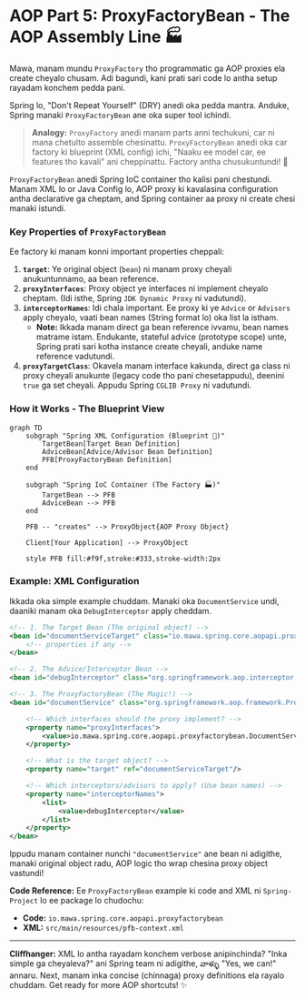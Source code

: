 # AOP Part 5: ProxyFactoryBean - The AOP Assembly Line 🏭

Mawa, manam mundu `ProxyFactory` tho programmatic ga AOP proxies ela create cheyalo chusam. Adi bagundi, kani prati sari code lo antha setup rayadam konchem pedda pani.

Spring lo, "Don't Repeat Yourself" (DRY) anedi oka pedda mantra. Anduke, Spring manaki `ProxyFactoryBean` ane oka super tool ichindi.

> **Analogy:** `ProxyFactory` anedi manam parts anni techukuni, car ni mana chetulto assemble chesinattu. `ProxyFactoryBean` anedi oka car factory ki blueprint (XML config) ichi, "Naaku ee model car, ee features tho kavali" ani cheppinattu. Factory antha chusukuntundi! 🚗

`ProxyFactoryBean` anedi Spring IoC container tho kalisi pani chestundi. Manam XML lo or Java Config lo, AOP proxy ki kavalasina configuration antha declarative ga cheptam, and Spring container aa proxy ni create chesi manaki istundi.

### Key Properties of `ProxyFactoryBean`

Ee factory ki manam konni important properties cheppali:

1.  **`target`**: Ye original object (`bean`) ni manam proxy cheyali anukuntunnamo, aa bean reference.
2.  **`proxyInterfaces`**: Proxy object ye interfaces ni implement cheyalo cheptam. (Idi isthe, Spring `JDK Dynamic Proxy` ni vadutundi).
3.  **`interceptorNames`**: Idi chala important. Ee proxy ki ye `Advice` or `Advisors` apply cheyalo, vaati bean names (String format lo) oka list la istham.
    *   **Note:** Ikkada manam direct ga bean reference ivvamu, bean names matrame istam. Endukante, stateful advice (prototype scope) unte, Spring prati sari kotha instance create cheyali, anduke name reference vadutundi.
4.  **`proxyTargetClass`**: Okavela manam interface kakunda, direct ga class ni proxy cheyali anukunte (legacy code tho pani chesetappudu), deenini `true` ga set cheyali. Appudu Spring `CGLIB Proxy` ni vadutundi.

### How it Works - The Blueprint View

```mermaid
graph TD
    subgraph "Spring XML Configuration (Blueprint 📄)"
        TargetBean[Target Bean Definition]
        AdviceBean[Advice/Advisor Bean Definition]
        PFB[ProxyFactoryBean Definition]
    end

    subgraph "Spring IoC Container (The Factory 🏭)"
        TargetBean --> PFB
        AdviceBean --> PFB
    end

    PFB -- "creates" --> ProxyObject{AOP Proxy Object}

    Client[Your Application] --> ProxyObject

    style PFB fill:#f9f,stroke:#333,stroke-width:2px
```

### Example: XML Configuration

Ikkada oka simple example chuddam. Manaki oka `DocumentService` undi, daaniki manam oka `DebugInterceptor` apply cheddam.

```xml
<!-- 1. The Target Bean (The original object) -->
<bean id="documentServiceTarget" class="io.mawa.spring.core.aopapi.proxyfactorybean.DocumentServiceImpl">
    <!-- properties if any -->
</bean>

<!-- 2. The Advice/Interceptor Bean -->
<bean id="debugInterceptor" class="org.springframework.aop.interceptor.DebugInterceptor"/>

<!-- 3. The ProxyFactoryBean (The Magic!) -->
<bean id="documentService" class="org.springframework.aop.framework.ProxyFactoryBean">

    <!-- Which interfaces should the proxy implement? -->
    <property name="proxyInterfaces">
        <value>io.mawa.spring.core.aopapi.proxyfactorybean.DocumentService</value>
    </property>

    <!-- What is the target object? -->
    <property name="target" ref="documentServiceTarget"/>

    <!-- Which interceptors/advisors to apply? (Use bean names) -->
    <property name="interceptorNames">
        <list>
            <value>debugInterceptor</value>
        </list>
    </property>
</bean>
```
Ippudu manam container nunchi `"documentService"` ane bean ni adigithe, manaki original object radu, AOP logic tho wrap chesina proxy object vastundi!

**Code Reference:**
Ee `ProxyFactoryBean` example ki code and XML ni `Spring-Project` lo ee package lo chudochu:
*   **Code:** `io.mawa.spring.core.aopapi.proxyfactorybean`
*   **XML:** `src/main/resources/pfb-context.xml`

---

**Cliffhanger:**
XML lo antha rayadam konchem verbose anipinchinda? "Inka simple ga cheyaleva?" ani Spring team ni adigithe, వాళ్ళు "Yes, we can!" annaru. Next, manam inka concise (chinnaga) proxy definitions ela rayalo chuddam. Get ready for more AOP shortcuts! ✨
